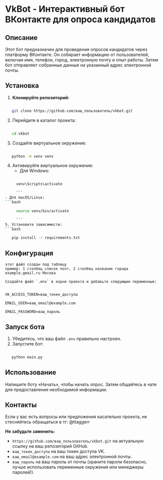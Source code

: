 

# VkBot - Интерактивный бот ВКонтакте для опроса кандидатов

## Описание

Этот бот предназначен для проведения опросов кандидатов через платформу ВКонтакте. Он собирает информацию от пользователей, включая имя, телефон, город, электронную почту и опыт работы. Затем бот отправляет собранные данные на указанный адрес электронной почты.

## Установка

1. **Клонируйте репозиторий:**
```bash

   git clone https://github.com/ваш_пользователь/vkbot.git

   ```
2. Перейдите в каталог проекта:
```bash

   cd vkbot

   ```
3. Создайте виртуальное окружение:
```bash

   python -m venv venv

   ```
4. Активируйте виртуальное окружение:
   - Для Windows:
```bash

     venv\Scripts\activate

     ```
- Для macOS/Linux:
```bash

     source venv/bin/activate

     ```
5. Установите зависимости:
```bash

   pip install -r requirements.txt

   ```
## Конфигурация
   ```
этот файл создан под таблицу 
пример: 1 столбец список почт, 2 столбец название города
example.gmail.ru Москва

Создайте файл `.env` в корне проекта и добавьте следующие переменные:


VK_ACCESS_TOKEN=ваш_токен_доступа

EMAIL_USER=ваш_email@example.com

EMAIL_PASSWORD=ваш_пароль

```
## Запуск бота

1. Убедитесь, что ваш файл `.env` правильно настроен.
2. Запустите бот:
```bash

   python main.py

   ```
## Использование

Напишите боту «Начать», чтобы начать опрос. Затем общайтесь в чате для предоставления необходимой информации.

## Контакты

Если у вас есть вопросы или предложения касательно проекта, не стесняйтесь обращаться в тг: @ttaggerr

**Не забудьте заменить:**
- `https://github.com/ваш_пользователь/vkbot.git` на актуальную ссылку на ваш репозиторий GitHub.
- `ваш_токен_доступа` на ваш токен доступа VK.
- `ваш_email@example.com` на ваш адрес электронной почты.
- `ваш_пароль` на ваш пароль от почты (храните пароли безопасно, лучше использовать переменные окружения или менеджеры паролей!).
